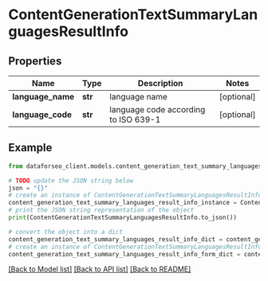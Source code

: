 # ContentGenerationTextSummaryLanguagesResultInfo


## Properties

Name | Type | Description | Notes
------------ | ------------- | ------------- | -------------
**language_name** | **str** | language name | [optional] 
**language_code** | **str** | language code according to ISO 639-1 | [optional] 

## Example

```python
from dataforseo_client.models.content_generation_text_summary_languages_result_info import ContentGenerationTextSummaryLanguagesResultInfo

# TODO update the JSON string below
json = "{}"
# create an instance of ContentGenerationTextSummaryLanguagesResultInfo from a JSON string
content_generation_text_summary_languages_result_info_instance = ContentGenerationTextSummaryLanguagesResultInfo.from_json(json)
# print the JSON string representation of the object
print(ContentGenerationTextSummaryLanguagesResultInfo.to_json())

# convert the object into a dict
content_generation_text_summary_languages_result_info_dict = content_generation_text_summary_languages_result_info_instance.to_dict()
# create an instance of ContentGenerationTextSummaryLanguagesResultInfo from a dict
content_generation_text_summary_languages_result_info_form_dict = content_generation_text_summary_languages_result_info.from_dict(content_generation_text_summary_languages_result_info_dict)
```
[[Back to Model list]](../README.md#documentation-for-models) [[Back to API list]](../README.md#documentation-for-api-endpoints) [[Back to README]](../README.md)


